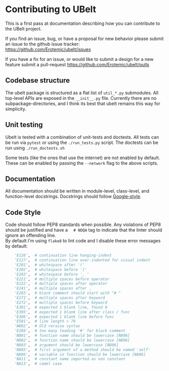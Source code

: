 # Contributing to UBelt

This is a first pass at documentation describing how you can contribute to the UBelt project. 

If you find an issue, bug, or have a proposal for new behavior please submit an issue to the github issue tracker: https://github.com/Erotemic/ubelt/issues

If you have a fix for an issue, or would like to submit a design for a new feature submit a pull-request https://github.com/Erotemic/ubelt/pulls

## Codebase structure

The ubelt package is structured as a flat list of `util_*.py` submodules. 
All top-level APIs are exposed in the `__init__.py` file. 
Currently there are no subpackage-directories, and I think its best that ubelt remains this way for simplicity. 


## Unit testing

Ubelt is tested with a combination of unit-tests and doctests. 
All tests can be run via `pytest` or using the `./run_tests.py` script. 
The doctests can be run using `./run_doctests.sh`

Some tests (like the ones that use the internet) are not enabled by default. These can be 
enabled by passing the `--network` flag to the above scripts. 


## Documentation

All documentation should be written in module-level, class-level, and function-level docstrings. 
Docstrings should follow [Google-style](http://sphinxcontrib-napoleon.readthedocs.io/en/latest/example_google.html). 

## Code Style

Code should follow PEP8 standards when possible. Any violations of PEP8 should be justified and have a `  # NOQA` tag to indicate that the linter should ignore an offending line.  
By default I'm using `flake8` to lint code and I disable these error messages by default:

```python
    'E126',  # continuation line hanging-indent
    'E127',  # continuation line over-indented for visual indent
    'E201',  # whitespace after '('
    'E202',  # whitespace before ']'
    'E203',  # whitespace before ', '
    'E221',  # multiple spaces before operator  
    'E222',  # multiple spaces after operator
    'E241',  # multiple spaces after ,
    'E265',  # block comment should start with "# "
    'E271',  # multiple spaces after keyword
    'E272',  # multiple spaces before keyword
    'E301',  # expected 1 blank line, found 0
    'E305',  # expected 1 blank line after class / func
    'E306',  # expected 1 blank line before func
    'E501',  # line length > 79
    'W602',  # Old reraise syntax
    'E266',  # too many leading '#' for block comment
    'N801',  # function name should be lowercase [N806]
    'N802',  # function name should be lowercase [N806]
    'N803',  # argument should be lowercase [N806]
    'N805',  # first argument of a method should be named 'self'
    'N806',  # variable in function should be lowercase [N806]
    'N811',  # constant name imported as non constant
    'N813',  # camel case
```
